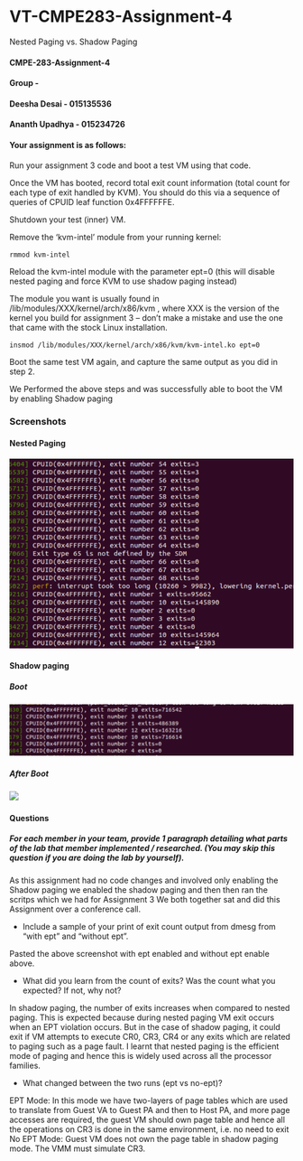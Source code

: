 # VT-CMPE283-Assignment-4
Nested Paging vs. Shadow Paging

#### CMPE-283-Assignment-4
#### Group -
#### Deesha Desai - 015135536
#### Ananth Upadhya - 015234726

#### Your assignment is as follows:

 

Run your assignment 3 code and boot a test VM using that code.

Once the VM has booted, record total exit count information (total count for each type of exit handled by KVM). You should do this via a sequence of queries of CPUID leaf function 0x4FFFFFFE.

Shutdown your test (inner) VM.

Remove the ‘kvm-intel’ module from your running kernel:
```
rmmod kvm-intel
```
Reload the kvm-intel module with the parameter ept=0 (this will disable nested paging and force KVM to use shadow paging instead)

The module you want is usually found in /lib/modules/XXX/kernel/arch/x86/kvm , where XXX is the version of the kernel you build for assignment 3 – don’t make a mistake and use the one that came with the stock Linux installation.
```
insmod /lib/modules/XXX/kernel/arch/x86/kvm/kvm-intel.ko ept=0
```
Boot the same test VM again, and capture the same output as you did in step 2.

We Performed the above steps and was successfully able to boot the VM by enabling Shadow paging

### Screenshots

#### Nested Paging 
 ![](https://github.com/ANANTHUPADHYA/VT-CMPE283-Assignment-4/blob/master/images/Image1.png)

#### Shadow paging

#####  Boot 
 ![](https://github.com/ANANTHUPADHYA/VT-CMPE283-Assignment-4/blob/master/images/Image2.png)

#####  After Boot

  ![](https://github.com/ANANTHUPADHYA/VT-CMPE283-Assignment-3/blob/master/images/Image3.png)

#### Questions
##### For each member in your team, provide 1 paragraph detailing what parts of the lab that member implemented / researched. (You may skip this question if you are doing the lab by yourself).

As this assignment had no code changes and involved only enabling the Shadow paging we enabled the shadow paging and then then ran the scritps which we had for Assignment 3
We both together sat and did this Assignment over a conference call.

* Include a sample of your print of exit count output from dmesg from “with ept” and “without ept”.

Pasted the above screenshot with ept enabled and without ept enable above.


* What did you learn from the count of exits? Was the count what you expected? If not, why not?

In shadow paging, the number of exits increases when compared to nested paging. This is expected because during nested paging VM exit occurs when an EPT violation occurs. But in the case of shadow paging, it could exit if VM attempts to execute CR0, CR3, CR4 or any exits which are related to paging such as a page fault.
I learnt that nested paging is the efficient mode of paging and hence this is widely used across all the processor families.

* What changed between the two runs (ept vs no-ept)?

EPT Mode:
In this mode we have two-layers of page tables which are used to translate from Guest VA to Guest PA and then to Host PA, and more page accesses are required, the guest VM should own page table and hence all the operations on CR3 is done in the same environment, i.e. no need to exit
No EPT Mode:
Guest VM does not own the page table in shadow paging mode. The VMM must simulate CR3.


